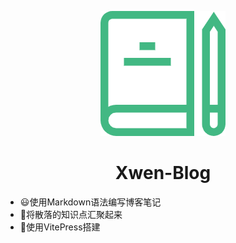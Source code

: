 <p align="center">
<img src="https://github.com/XwenHaHa/xwen-blog/blob/master/docs/public/common/logo.png" style="width:200px;" />
</p>

<h1 align="center">Xwen-Blog</h1>

- :smiley:使用Markdown语法编写博客笔记
- :eyes:将散落的知识点汇聚起来
- :hammer:使用VitePress搭建
